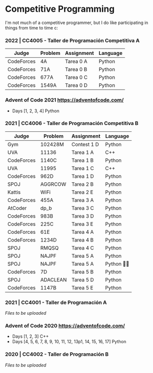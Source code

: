 # Competitive Programming

I'm not much of a competitive programmer, but I do like participating in things from time to time c:

### 2022 | CC4005 - Taller de Programación Competitiva A
| Judge | Problem | Assignment | Language |
|-------|---------|------------|----------|
|CodeForces|4A|Tarea 0 A|Python|
|CodeForces|71A|Tarea 0 B|Python|
|CodeForces|677A|Tarea 0 C|Python|
|CodeForces|1549A|Tarea 0 D|Python|


### Advent of Code 2021 https://adventofcode.com/

 - Days [1, 2, 3, 4] Python

### 2021 | CC4006 - Taller de Programación Competitiva B

| Judge | Problem | Assignment | Language |
|-------|---------|------------|----------|
|Gym|102428M|Contest 1 D|Python|
|UVA|11136|Tarea 1 A|C++|
|CodeForces|1140C|Tarea 1 B|Python|
|UVA|11995|Tarea 1 C|C++|
|CodeForces|962D|Tarea 1 D|Python|
|SPOJ|AGGRCOW|Tarea 2 B|Python|
|Kattis|WiFi|Tarea 2 E|Python|
|CodeForces|455A|Tarea 3 A|Python|
|AtCoder|dp_b|Tarea 3 C|Python|
|CodeForces|983B|Tarea 3 D|Python|
|CodeForces|225C|Tarea 3 E|Python|
|CodeForces|61E|Tarea 4 A|Python|
|CodeForces|1234D|Tarea 4 B|Python|
|SPOJ|RMQSQ|Tarea 4 C|Python|
|SPOJ|NAJPF|Tarea 5 A|Python|
|SPOJ|NAJPF|Tarea 5 A|Python 🏌️‍⛳|
|CodeForces|7D|Tarea 5 B|Python|
|SPOJ|ADACLEAN|Tarea 5 D|Python|
|CodeForces|1147B|Tarea 5 E|Python|

### 2021 | CC4001 - Taller de Programación A

*Files to be uploaded*

### Advent of Code 2020 https://adventofcode.com/

 - Days [1, 2, 3] C++
 - Days [4, 5, 6, 7, 8, 9, 10, 11, 12, 13p1, 14, 15, 16, 17] Python

### 2020 | CC4002 - Taller de Programación B

*Files to be uploaded*

